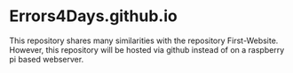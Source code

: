 # Errors4Days.github.io
This repository shares many similarities with the repository First-Website.
However, this repository will be hosted via github instead of on a raspberry pi
based webserver. 
